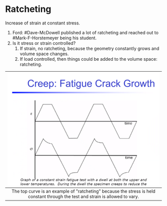 # Ratcheting

Increase of strain at constant stress.
1. Ford: #Dave-McDowell published a lot of ratcheting and reached out to #Mark-F-Horstemeyer being his student.
2. Is it stress or strain controlled?
   1. If strain, no ratcheting, because the geometry constantly grows and volume space changes.
   2. If load controlled, then things could be added to the volume space: ratcheting.

| ![](../../../attachments/engr-743-001-damage-and-fracture/./fatigue_crack_growth_210430_141421_EST.png) |
|:--:|
| The top curve is an example of "ratcheting" because the stress is held constant through the test and strain is allowed to vary. |